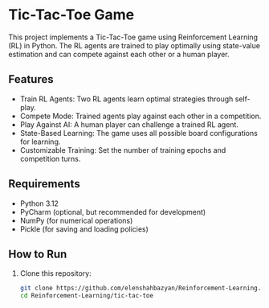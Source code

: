# Tic-Tac-Toe Game 

This project implements a Tic-Tac-Toe game using Reinforcement Learning (RL) in Python. The RL agents are trained to play optimally using state-value estimation and can compete against each other or a human player.

## Features
- Train RL Agents: Two RL agents learn optimal strategies through self-play.
- Compete Mode: Trained agents play against each other in a competition.
- Play Against AI: A human player can challenge a trained RL agent.
- State-Based Learning: The game uses all possible board configurations for learning.
- Customizable Training: Set the number of training epochs and competition turns.

## Requirements
- Python 3.12
- PyCharm (optional, but recommended for development)
- NumPy (for numerical operations)
- Pickle (for saving and loading policies)

## How to Run
1. Clone this repository:
   ```bash
   git clone https://github.com/elenshahbazyan/Reinforcement-Learning.git
   cd Reinforcement-Learning/tic-tac-toe

